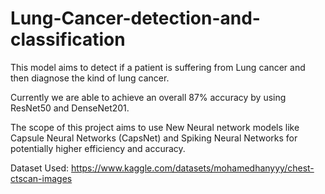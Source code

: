 # Lung-Cancer-detection-and-classification
This model aims to detect if a patient is suffering from Lung cancer and then diagnose the kind of lung cancer.

Currently we are able to achieve an overall 87% accuracy by using ResNet50 and DenseNet201.

The scope of this project aims to use New Neural network models like Capsule Neural Networks (CapsNet) and Spiking Neural Networks for potentially higher efficiency and accuracy. 


Dataset Used: https://www.kaggle.com/datasets/mohamedhanyyy/chest-ctscan-images
